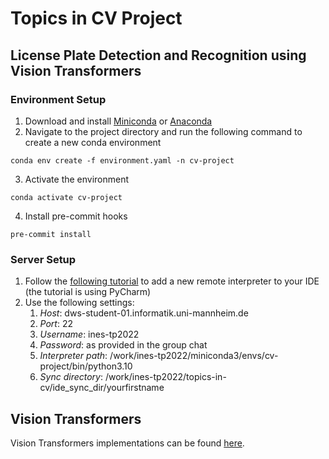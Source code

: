 # Topics in CV Project
## License Plate Detection and Recognition using Vision Transformers

### Environment Setup
1. Download and install [Miniconda](https://docs.conda.io/en/latest/miniconda.html) or [Anaconda](https://www.anaconda.com/products/distribution)
2. Navigate to the project directory and run the following command to create a new conda environment
```
conda env create -f environment.yaml -n cv-project
```

3. Activate the environment
```
conda activate cv-project
```

4. Install pre-commit hooks
```
pre-commit install
```

### Server Setup

1. Follow the [following tutorial](https://yangkky.github.io/2019/11/13/pycharm.html) to add a new remote interpreter to your IDE (the tutorial is using PyCharm)
2. Use the following settings: 
   1. *Host*: dws-student-01.informatik.uni-mannheim.de
   2. *Port*: 22
   3. *Username*: ines-tp2022
   4. *Password*: as provided in the group chat
   2. *Interpreter path*: /work/ines-tp2022/miniconda3/envs/cv-project/bin/python3.10
   4. *Sync directory*: /work/ines-tp2022/topics-in-cv/ide_sync_dir/yourfirstname
 


## Vision Transformers
Vision Transformers implementations can be found [here](https://github.com/lucidrains/vit-pytorch).
